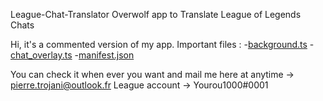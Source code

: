 League-Chat-Translator
Overwolf app to Translate League of Legends Chats

Hi, it's a commented version of my app. 
Important files :
-[background.ts](src/background/background.ts) 
-[chat_overlay.ts]([background.ts](src/chat_overlay/chat_overlay.ts)) 
-[manifest.json](public/manifest.json)

You can check it when ever you want and mail me here at anytime -> pierre.trojani@outlook.fr League account -> Yourou1000#0001
